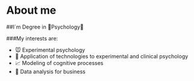 # About me 

##I´m Degree in 🧠Psychology🧠

###My interests are:

- 🐭 Experimental psychology
- 🤖 Application of technologies to experimental and clinical psychology
- 📈 Modeling of cognitive processes
- 📶 Data analysis for business

